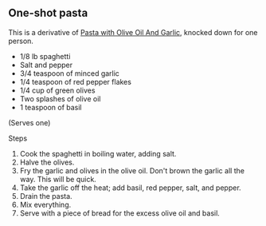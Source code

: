 ## One-shot pasta

This is a derivative of [Pasta with Olive Oil And Garlic](http://www.food.com/recipe/pasta-with-olive-oil-and-garlic-8634), knocked down for one person.

- 1/8 lb spaghetti
- Salt and pepper
- 3/4 teaspoon of minced garlic
- 1/4 teaspoon of red pepper flakes
- 1/4 cup of green olives
- Two splashes of olive oil
- 1 teaspoon of basil

(Serves one)

Steps

1. Cook the spaghetti in boiling water, adding salt.
2. Halve the olives.
3. Fry the garlic and olives in the olive oil. Don't brown the garlic all the way. This will be quick.
4. Take the garlic off the heat; add basil, red pepper, salt, and pepper.
5. Drain the pasta.
6. Mix everything.
7. Serve with a piece of bread for the excess olive oil and basil.
